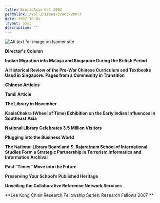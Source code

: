```yaml
---
title: BiblioAsia Oct 2007
permalink: /vol-3/issue-3/oct-2007/
date: 2007-10-01
layout: post
description: ""
---
```

![Alt text for image on Isomer site](/images/covers/ba3-3.jpg)

**Director's Column**<br>

**Indian Migration into Malaya and Singapore During the British Period**<br>

**A Historical Review of the Pre-War Chinese Curriculum and Textbooks Used in Singapore: Pages from a Community in Transition**<br>

**Chinese Articles**<br>

**Tamil Article**<br>

**The Library in November**<br>

**KaalaChakra (Wheel of Time) Exhibition on the Early Indian Influences in Southeast Asia**<br>
 
**National Library Celebrates 3.5 Million Visitors**<br>

**Plugging into the Business World**<br>

**The National Library Board and S. Rajaratnam School of International Studies Form a Strategic Partnership in Terrorism Informatics and Information Archival**<br>

**Past “Times” Move into the Future**<br>

**Preserving Your School’s Published Heritage**<br>

**Unveiling the Collaborative Reference Network Services**<br>

**Lee Kong Chian Research Fellowship Series: Research Fellows 2007 **<br>
